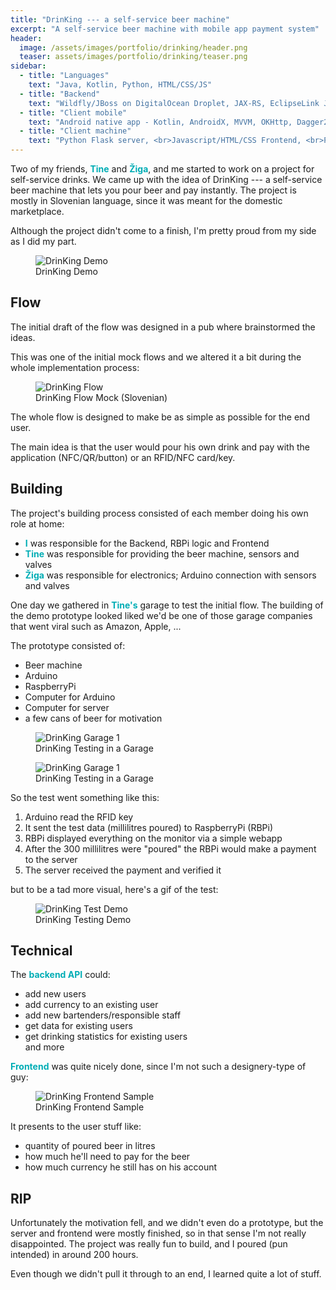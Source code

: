 ```yaml
---
title: "DrinKing --- a self-service beer machine"
excerpt: "A self-service beer machine with mobile app payment system"
header:
  image: /assets/images/portfolio/drinking/header.png
  teaser: assets/images/portfolio/drinking/teaser.png
sidebar:
  - title: "Languages"
    text: "Java, Kotlin, Python, HTML/CSS/JS"
  - title: "Backend"
    text: "Wildfly/JBoss on DigitalOcean Droplet, JAX-RS, EclipseLink JPA, PostgreSQL"
  - title: "Client mobile"
    text: "Android native app - Kotlin, AndroidX, MVVM, OKHttp, Dagger2, ViewBinding, ConstraintLayout"
  - title: "Client machine"
    text: "Python Flask server, <br>Javascript/HTML/CSS Frontend, <br>Python RBPi --- Arduino communication"
---
```


Two of my friends, <b style="color:#00adb5">Tine</b> and <b style="color:#00adb5">Žiga</b>, and me started to work on a project for self-service drinks.
We came up with the idea of DrinKing --- a self-service beer machine that lets you pour beer and pay instantly.
The project is mostly in Slovenian language, since it was meant for the domestic marketplace.

Although the project didn't come to a finish, I'm pretty proud from my side as I did my part.

<figure class="align-center">
  <img src="/assets/images/portfolio/drinking/drinking-demo.gif" alt="DrinKing Demo">
  <figcaption>DrinKing Demo</figcaption>
</figure> 

## Flow

The initial draft of the flow was designed in a pub where brainstormed the ideas.

This was one of the initial mock flows and we altered it a bit during the whole implementation process: 
<figure class="align-center">
  <img src="/assets/images/portfolio/drinking/flow.png" alt="DrinKing Flow">
  <figcaption>DrinKing Flow Mock (Slovenian)</figcaption>
</figure>

The whole flow is designed to make be as simple as possible for the end user.

The main idea is that the user would pour his own drink and pay with the application (NFC/QR/button) or an RFID/NFC card/key.

## Building

The project's building process consisted of each member doing his own role at home:
- <b style="color:#00adb5">I</b> was responsible for the Backend, RBPi logic and Frontend
- <b style="color:#00adb5">Tine</b> was responsible for providing the beer machine, sensors and valves
- <b style="color:#00adb5">Žiga</b> was responsible for electronics; Arduino connection with sensors and valves

One day we gathered in <b style="color:#00adb5">Tine's</b> garage to test the initial flow.
The building of the demo prototype looked liked we'd be one of those garage companies that went viral such as Amazon, Apple, ...

The prototype consisted of:
- Beer machine
- Arduino
- RaspberryPi
- Computer for Arduino
- Computer for server
- a few cans of beer for motivation 

<figure class="align-center">
  <img src="/assets/images/portfolio/drinking/garage1.jpg" alt="DrinKing Garage 1">
  <figcaption>DrinKing Testing in a Garage</figcaption>
</figure>

<figure class="align-center">
  <img src="/assets/images/portfolio/drinking/garage2.jpg" alt="DrinKing Garage 1">
  <figcaption>DrinKing Testing in a Garage</figcaption>
</figure>

So the test went something like this:
1. Arduino read the RFID key
2. It sent the test data (millilitres poured) to RaspberryPi (RBPi)
3. RBPi displayed everything on the monitor via a simple webapp
4. After the 300 millilitres were "poured" the RBPi would make a payment to the server
5. The server received the payment and verified it

but to be a tad more visual, here's a gif of the test:

<figure style="width:300px" class="align-center">
  <img src="/assets/images/portfolio/drinking/test-demo.gif" alt="DrinKing Test Demo">
  <figcaption>DrinKing Testing Demo</figcaption>
</figure>

## Technical

The <b style="color:#00adb5">backend API</b> could:
- add new users
- add currency to an existing user
- add new bartenders/responsible staff
- get data for existing users
- get drinking statistics for existing users
<br>and more

<b style="color:#00adb5">Frontend</b> was quite nicely done, since I'm not such a designery-type of guy:
 
<figure class="align-center">
  <img src="/assets/images/portfolio/drinking/frontend-display.png" alt="DrinKing Frontend Sample">
  <figcaption>DrinKing Frontend Sample</figcaption>
</figure>

It presents to the user stuff like:
- quantity of poured beer in litres
- how much he'll need to pay for the beer
- how much currency he still has on his account

## RIP

Unfortunately the motivation fell, and we didn't even do a prototype,
but the server and frontend were mostly finished, so in that sense I'm not really disappointed. 
The project was really fun to build, and I poured (pun intended) in around 200 hours.

Even though we didn't pull it through to an end, I learned quite a lot of stuff.